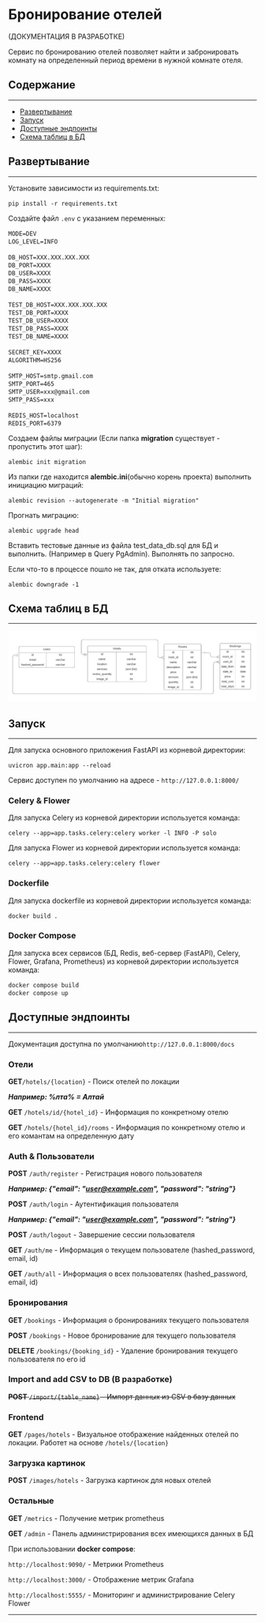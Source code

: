# Бронирование отелей
(ДОКУМЕНТАЦИЯ В РАЗРАБОТКЕ)

Сервис по бронированию отелей позволяет найти и забронировать комнату на определенный период времени в нужной комнате отеля.
## Содержание
___
- [Развертывание](#развертывание)
- [Запуск](#запуск)
- [Доступные эндпоинты](#доступные-эндпоинты)
- [Схема таблиц в БД](#схема-таблиц-в-БД)
## Развертывание
___
Установите зависимости из requirements.txt:
```commandline
pip install -r requirements.txt
```
Создайте файл ```.env``` с указанием переменных:
```commandline
MODE=DEV
LOG_LEVEL=INFO

DB_HOST=XXX.XXX.XXX.XXX
DB_PORT=XXXX
DB_USER=XXXX
DB_PASS=XXXX
DB_NAME=XXXX

TEST_DB_HOST=XXX.XXX.XXX.XXX
TEST_DB_PORT=XXXX
TEST_DB_USER=XXXX
TEST_DB_PASS=XXXX
TEST_DB_NAME=XXXX

SECRET_KEY=XXXX
ALGORITHM=HS256

SMTP_HOST=smtp.gmail.com
SMTP_PORT=465
SMTP_USER=xxx@gmail.com
SMTP_PASS=xxx

REDIS_HOST=localhost
REDIS_PORT=6379
```
Создаем файлы миграции (Если папка **migration** существует - пропустить этот шаг):
```commandline
alembic init migration
```
Из папки где находится **alembic.ini**(обычно корень проекта) выполнить инициацию миграций:
```commandline
alembic revision --autogenerate -m "Initial migration"
```
Прогнать миграцию:
```commandline
alembic upgrade head
```
Вставить тестовые данные из файла test_data_db.sql для БД и выполнить. (Например в Query PgAdmin).
Выполнять по запросно. 

Если что-то в процессе пошло не так, для отката используете:
```commandline
alembic downgrade -1
```

## Схема таблиц в БД
___
![текст](app/images_for_md/SchemaBD.jpg)

## Запуск
___
Для запуска основного приложения FastAPI из корневой директории:

```commandline
uvicron app.main:app --reload
```

Сервис доступен по умолчанию на адресе - ```http://127.0.0.1:8000/```

### Celery & Flower

Для запуска Celery из корневой директории используется команда:

```commandline
celery --app=app.tasks.celery:celery worker -l INFO -P solo
```

Для запуска Flower из корневой директории используется команда:
```commandline
celery --app=app.tasks.celery:celery flower
```

### Dockerfile

Для запуска dockerfile из корневой директории используется команда:
```commandline
docker build .
```

### Docker Compose

Для запуска всех сервисов (БД, Redis, веб-сервер (FastAPI), Celery, Flower, Grafana, Prometheus) из корневой директории используется команда:
```commandline
docker compose build
docker compose up
```
## Доступные эндпоинты
___
Документация доступна по умолчанию```http://127.0.0.1:8000/docs```

### Отели
**GET**```/hotels/{location}``` - Поиск отелей по локации

***Например:
%лта% = Алтай***

**GET** ```/hotels/id/{hotel_id}``` - Информация по конкретному отелю

**GET** ```/hotels/{hotel_id}/rooms``` - Информация по конкретному отелю и его комантам на определенную дату

### Auth & Пользователи
**POST** ```/auth/register``` - Регистрация нового пользователя

***Например:
{"email": "user@example.com", "password": "string"}***

**POST** ```/auth/login``` - Аутентификация пользователя

***Например:
{"email": "user@example.com", "password": "string"}***

**POST** ```/auth/logout``` - Завершение сессии пользователя

**GET** ```/auth/me``` - Информация о текущем пользователе (hashed_password, email, id)

**GET** ```/auth/all``` - Информация о всех пользователях (hashed_password, email, id)

### Бронирования

**GET** ```/bookings``` - Информация о бронированиях текущего пользователя

**POST** ```/bookings``` - Новое бронирование для текущего пользователя

**DELETE** ```/bookings/{booking_id}``` - Удаление бронирования текущего пользователя по его id

### Import and add CSV to DB (В разработке)

~~**POST** ```/import/{table_name}``` - Импорт данных из CSV в базу данных~~

### Frontend

**GET** ```/pages/hotels``` - Визуальное отображение найденных отелей по локации. Работет на основе ```/hotels/{location}```

### Загрузка картинок

**POST** ```/images/hotels``` - Загрузка картинок для новых отелей


### Остальные

**GET** ```/metrics``` - Получение метрик prometheus

**GET** ```/admin``` - Панель администрирования всех имеющихся данных в БД

При использовании **docker compose**:

```http://localhost:9090/``` - Метрики Prometheus

```http://localhost:3000/``` - Отображение метрик Grafana

```http://localhost:5555/``` - Мониторинг и администрирование Celery Flower

___




